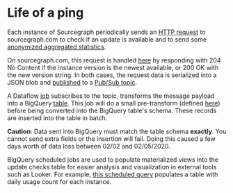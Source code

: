 # Life of a ping

Each instance of Sourcegraph periodically sends an [HTTP request](https://sourcegraph.com/search?q=repo:%5Egithub%5C.com/sourcegraph/sourcegraph%24%40b887ad1+func+check%28+file:updatecheck) to sourcegraph.com to check if an update is available and to send some [anonymized aggregated statistics](https://docs.sourcegraph.com/admin/pings).

On sourcegraph.com, this request is handled [here](https://sourcegraph.com/search?q=repo:%5Egithub%5C.com/sourcegraph/sourcegraph%24%40b887ad1+func+Handler+file:updatecheck) by responding with 204 No Content if the instance version is the newest available, or 200 OK with the new version string. In both cases, the request data is serialized into a JSON blob and [published](https://sourcegraph.com/search?q=repo:%5Egithub%5C.com/sourcegraph/sourcegraph%24%40b887ad1+func+Publish+file:pubsub) to a [Pub/Sub topic](https://console.cloud.google.com/cloudpubsub/topic/detail/server-update-checks?authuser=1&folder=&organizationId=&project=telligentsourcegraph).

A Dataflow [job](https://console.cloud.google.com/dataflow/jobs/us-central1/2020-02-05_10_31_47-13247700157778222556?project=telligentsourcegraph&authuser=1) subscribes to the topic, transforms the message payload into a BigQuery [table](https://console.cloud.google.com/bigquery?authuser=1&project=telligentsourcegraph&p=telligentsourcegraph&d=sourcegraph_analytics&t=update_checks&page=table). This job will do a small pre-transform (defined [here](https://console.cloud.google.com/storage/browser/_details/sg-analytics-data/dataflow/pipelines/udf/transform.js?project=telligentsourcegraph&authuser=1)) before being converted into the BigQuery table's schema. These records are inserted into the table in batch.
 
**Caution**: Data sent into BigQuery must match the table schema **exactly**. You cannot send extra fields or the insertion will fail. Doing this caused a few days worth of data loss between 02/02 and 02/05/2020.

BigQuery scheduled jobs are used to populate materialized views into the update checks table for easier analysis and visualization in external tools such as Looker. For example, [this scheduled query](https://console.cloud.google.com/bigquery/scheduled-queries/locations/us/configs/5c51773a-0000-2fc8-bf1f-089e08266748/details?authuser=1&project=telligentsourcegraph) populates a table with daily usage count for each instance.
